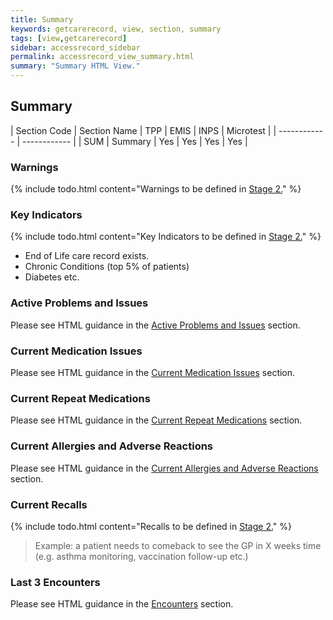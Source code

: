 ```yaml
---
title: Summary
keywords: getcarerecord, view, section, summary
tags: [view,getcarerecord]
sidebar: accessrecord_sidebar
permalink: accessrecord_view_summary.html
summary: "Summary HTML View."
---
```


## Summary ##

| Section Code | Section Name | TPP | EMIS | INPS | Microtest |
| ------------ | ------------ |
| SUM | Summary | Yes | Yes | Yes | Yes |

### Warnings ###

{% include todo.html content="Warnings to be defined in [Stage 2.](designprinciples_maturity_model.html)" %}

### Key Indicators ###

{% include todo.html content="Key Indicators to be defined in [Stage 2.](designprinciples_maturity_model.html)" %}

- End of Life care record exists.
- Chronic Conditions (top 5% of patients)
- Diabetes etc.

### Active Problems and Issues ###

Please see HTML guidance in the [Active Problems and Issues](accessrecord_view_problems.html#active-problems-and-issues) section.

### Current Medication Issues ###

Please see HTML guidance in the [Current Medication Issues](accessrecord_view_medications.html#current-medication-issues) section.

### Current Repeat Medications ###

Please see HTML guidance in the [Current Repeat Medications](accessrecord_view_medications.html#current-repeat-medications) section.

### Current Allergies and Adverse Reactions ###

Please see HTML guidance in the [Current Allergies and Adverse Reactions](accessrecord_view_allergies.html#current-allergies-and-adverse-reactions) section.

### Current Recalls ###

{% include todo.html content="Recalls to be defined in [Stage 2.](designprinciples_maturity_model.html)" %}

> Example: a patient needs to comeback to see the GP in X weeks time (e.g. asthma monitoring, vaccination follow-up etc.)

### Last 3 Encounters ###

Please see HTML guidance in the [Encounters](accessrecord_view_encounters.html) section.
